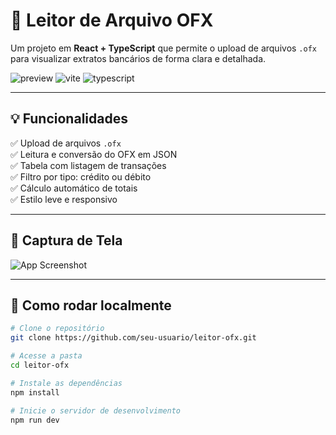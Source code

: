 # 📂 Leitor de Arquivo OFX

Um projeto em **React + TypeScript** que permite o upload de arquivos `.ofx` para visualizar extratos bancários de forma clara e detalhada.

![preview](https://img.shields.io/badge/React-18.x-blue?style=flat&logo=react) ![vite](https://img.shields.io/badge/Vite-5.x-yellow?style=flat&logo=vite) ![typescript](https://img.shields.io/badge/TypeScript-5.x-blue?style=flat&logo=typescript)

---

## 💡 Funcionalidades

✅ Upload de arquivos `.ofx`  
✅ Leitura e conversão do OFX em JSON  
✅ Tabela com listagem de transações  
✅ Filtro por tipo: crédito ou débito  
✅ Cálculo automático de totais  
✅ Estilo leve e responsivo

---

## 📸 Captura de Tela

![App Screenshot](./screenshot.png)

---

## 🚀 Como rodar localmente

```bash
# Clone o repositório
git clone https://github.com/seu-usuario/leitor-ofx.git

# Acesse a pasta
cd leitor-ofx

# Instale as dependências
npm install

# Inicie o servidor de desenvolvimento
npm run dev
